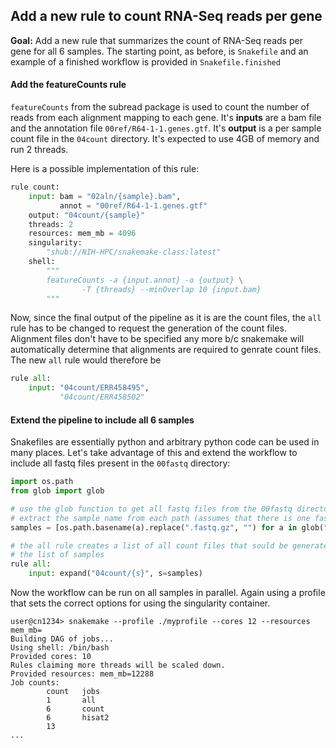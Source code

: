 ## Add a new rule to count RNA-Seq reads per gene

**Goal:** Add a new rule that summarizes the count of RNA-Seq reads per gene
for all 6 samples. The starting point, as before, is `Snakefile` and an example
of a finished workflow is provided in `Snakefile.finished`


#### Add the featureCounts rule

`featureCounts` from the subread package is used to count the number of reads
from each alignment mapping to each gene. It's **inputs** are a bam file and
the annotation file `00ref/R64-1-1.genes.gtf`. It's **output** is a per sample
count file in the `04count` directory. It's expected to use 4GB of memory and
run 2 threads.

Here is a possible implementation of this rule:

```python
rule count:    
    input: bam = "02aln/{sample}.bam",
           annot = "00ref/R64-1-1.genes.gtf"
    output: "04count/{sample}"
    threads: 2
    resources: mem_mb = 4096
    singularity:
        "shub://NIH-HPC/snakemake-class:latest"
    shell:
        """
        featureCounts -a {input.annot} -o {output} \
                -T {threads} --minOverlap 10 {input.bam}
        """
```

Now, since the final output of the pipeline as it is are the count files, the
`all` rule has to be changed to request the generation of the count files.
Alignment files don't have to be specified any more b/c snakemake will
automatically determine that alignments are required to genrate count files.
The new `all` rule would therefore be

```python
rule all:                      
    input: "04count/ERR458495",
           "04count/ERR458502" 
```

#### Extend the pipeline to include all 6 samples

Snakefiles are essentially python and arbitrary python code can be used in
many places. Let's take advantage of this and extend the workflow to include
all fastq files present in the `00fastq` directory:

```python
import os.path
from glob import glob

# use the glob function to get all fastq files from the 00fastq directory
# extract the sample name from each path (assumes that there is one fastq per sample)
samples = [os.path.basename(a).replace(".fastq.gz", "") for a in glob("00fastq/*.fastq.gz")]

# the all rule creates a list of all count files that sould be generated based on
# the list of samples
rule all:
    input: expand("04count/{s}", s=samples)
```

Now the workflow can be run on all samples in parallel. Again using a profile that
sets the correct options for using the singularity container.

```console
user@cn1234> snakemake --profile ./myprofile --cores 12 --resources mem_mb=
Building DAG of jobs...                         
Using shell: /bin/bash                          
Provided cores: 10                              
Rules claiming more threads will be scaled down.
Provided resources: mem_mb=12288                
Job counts:                                     
        count   jobs                            
        1       all                             
        6       count                           
        6       hisat2                          
        13                                      
...

